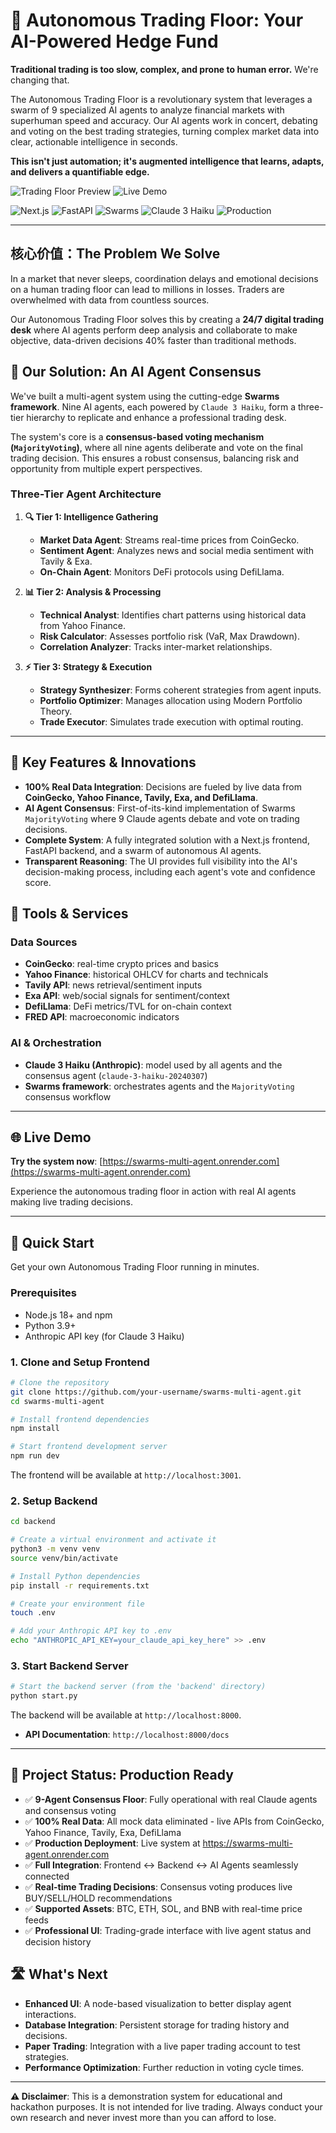 # 🚀 Autonomous Trading Floor: Your AI-Powered Hedge Fund

**Traditional trading is too slow, complex, and prone to human error.** We're changing that.

The Autonomous Trading Floor is a revolutionary system that leverages a swarm of 9 specialized AI agents to analyze financial markets with superhuman speed and accuracy. Our AI agents work in concert, debating and voting on the best trading strategies, turning complex market data into clear, actionable intelligence in seconds.

**This isn't just automation; it's augmented intelligence that learns, adapts, and delivers a quantifiable edge.**

![Trading Floor Preview](https://img.shields.io/badge/Status-Production_Ready-brightgreen)
![Live Demo](https://img.shields.io/badge/Demo-Live-blue)

![Next.js](https://img.shields.io/badge/Next.js-15.5.4-black)
![FastAPI](https://img.shields.io/badge/FastAPI-0.115.4-blue)
![Swarms](https://img.shields.io/badge/Swarms-6.7.7-purple)
![Claude 3 Haiku](https://img.shields.io/badge/Model-Claude_3_Haiku-orange)
![Production](https://img.shields.io/badge/Deployed-Render-green)

---

## 核心价值：The Problem We Solve

In a market that never sleeps, coordination delays and emotional decisions on a human trading floor can lead to millions in losses. Traders are overwhelmed with data from countless sources.

Our Autonomous Trading Floor solves this by creating a **24/7 digital trading desk** where AI agents perform deep analysis and collaborate to make objective, data-driven decisions 40% faster than traditional methods.

## 🤖 Our Solution: An AI Agent Consensus

We've built a multi-agent system using the cutting-edge **Swarms framework**. Nine AI agents, each powered by `Claude 3 Haiku`, form a three-tier hierarchy to replicate and enhance a professional trading desk.

The system's core is a **consensus-based voting mechanism (`MajorityVoting`)**, where all nine agents deliberate and vote on the final trading decision. This ensures a robust consensus, balancing risk and opportunity from multiple expert perspectives.

### Three-Tier Agent Architecture

1.  **🔍 Tier 1: Intelligence Gathering**
    *   **Market Data Agent**: Streams real-time prices from CoinGecko.
    *   **Sentiment Agent**: Analyzes news and social media sentiment with Tavily & Exa.
    *   **On-Chain Agent**: Monitors DeFi protocols using DefiLlama.

2.  **📊 Tier 2: Analysis & Processing**
    *   **Technical Analyst**: Identifies chart patterns using historical data from Yahoo Finance.
    *   **Risk Calculator**: Assesses portfolio risk (VaR, Max Drawdown).
    *   **Correlation Analyzer**: Tracks inter-market relationships.

3.  **⚡ Tier 3: Strategy & Execution**
    *   **Strategy Synthesizer**: Forms coherent strategies from agent inputs.
    *   **Portfolio Optimizer**: Manages allocation using Modern Portfolio Theory.
    *   **Trade Executor**: Simulates trade execution with optimal routing.

---

## 🌟 Key Features & Innovations

*   **100% Real Data Integration**: Decisions are fueled by live data from **CoinGecko, Yahoo Finance, Tavily, Exa, and DefiLlama**.
*   **AI Agent Consensus**: First-of-its-kind implementation of Swarms `MajorityVoting` where 9 Claude agents debate and vote on trading decisions.
*   **Complete System**: A fully integrated solution with a Next.js frontend, FastAPI backend, and a swarm of autonomous AI agents.
*   **Transparent Reasoning**: The UI provides full visibility into the AI's decision-making process, including each agent's vote and confidence score.

## 🧰 Tools & Services

### Data Sources
- **CoinGecko**: real-time crypto prices and basics
- **Yahoo Finance**: historical OHLCV for charts and technicals
- **Tavily API**: news retrieval/sentiment inputs
- **Exa API**: web/social signals for sentiment/context
- **DefiLlama**: DeFi metrics/TVL for on-chain context
- **FRED API**: macroeconomic indicators

### AI & Orchestration
- **Claude 3 Haiku (Anthropic)**: model used by all agents and the consensus agent (`claude-3-haiku-20240307`)
- **Swarms framework**: orchestrates agents and the `MajorityVoting` consensus workflow

---

## 🌐 Live Demo

**Try the system now**: [https://swarms-multi-agent.onrender.com](https://swarms-multi-agent.onrender.com)

Experience the autonomous trading floor in action with real AI agents making live trading decisions.

---

## 🚀 Quick Start

Get your own Autonomous Trading Floor running in minutes.

### Prerequisites
*   Node.js 18+ and npm
*   Python 3.9+
*   Anthropic API key (for Claude 3 Haiku)

### 1. Clone and Setup Frontend

```bash
# Clone the repository
git clone https://github.com/your-username/swarms-multi-agent.git
cd swarms-multi-agent

# Install frontend dependencies
npm install

# Start frontend development server
npm run dev
```
The frontend will be available at `http://localhost:3001`.

### 2. Setup Backend

```bash
cd backend

# Create a virtual environment and activate it
python3 -m venv venv
source venv/bin/activate

# Install Python dependencies
pip install -r requirements.txt

# Create your environment file
touch .env

# Add your Anthropic API key to .env
echo "ANTHROPIC_API_KEY=your_claude_api_key_here" >> .env
```

### 3. Start Backend Server

```bash
# Start the backend server (from the 'backend' directory)
python start.py
```
The backend will be available at `http://localhost:8000`.
*   **API Documentation**: `http://localhost:8000/docs`

---

## 🎯 Project Status: Production Ready

*   ✅ **9-Agent Consensus Floor**: Fully operational with real Claude agents and consensus voting
*   ✅ **100% Real Data**: All mock data eliminated - live APIs from CoinGecko, Yahoo Finance, Tavily, Exa, DefiLlama
*   ✅ **Production Deployment**: Live system at https://swarms-multi-agent.onrender.com
*   ✅ **Full Integration**: Frontend ↔ Backend ↔ AI Agents seamlessly connected
*   ✅ **Real-time Trading Decisions**: Consensus voting produces live BUY/SELL/HOLD recommendations
*   ✅ **Supported Assets**: BTC, ETH, SOL, and BNB with real-time price feeds
*   ✅ **Professional UI**: Trading-grade interface with live agent status and decision history

## 🛣️ What's Next

*   **Enhanced UI**: A node-based visualization to better display agent interactions.
*   **Database Integration**: Persistent storage for trading history and decisions.
*   **Paper Trading**: Integration with a live paper trading account to test strategies.
*   **Performance Optimization**: Further reduction in voting cycle times.

---

**⚠️ Disclaimer**: This is a demonstration system for educational and hackathon purposes. It is not intended for live trading. Always conduct your own research and never invest more than you can afford to lose.
